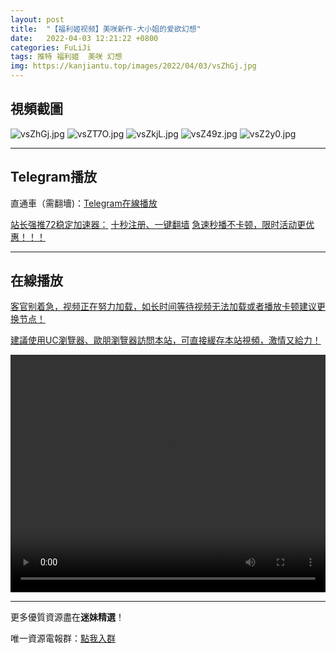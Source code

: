 ```yaml
---
layout: post
title:  "【福利姬视频】美咲新作-大小姐的爱欲幻想"
date:   2022-04-03 12:21:22 +0800
categories: FuLiJi
tags: 推特 福利姬  美咲 幻想
img: https://kanjiantu.top/images/2022/04/03/vsZhGj.jpg
---
```



## 視頻截圖

![vsZhGj.jpg](https://kanjiantu.top/images/2022/04/03/vsZhGj.jpg)
![vsZT7O.jpg](https://kanjiantu.top/images/2022/04/03/vsZT7O.jpg)
![vsZkjL.jpg](https://kanjiantu.top/images/2022/04/03/vsZkjL.jpg)
![vsZ49z.jpg](https://kanjiantu.top/images/2022/04/03/vsZ49z.jpg)
![vsZ2y0.jpg](https://kanjiantu.top/images/2022/04/03/vsZ2y0.jpg)

* * *
## Telegram播放

直通車（需翻墻)：[Telegram在線播放](https://t.me/mimeijingxuan/418)

<u>站长强推72稳定加速器：</u> [十秒注册、一键翻墙](https://www.mimei.blog/skip/vpn.html)
<u>急速秒播不卡顿，限时活动更优惠！！！</u>
* * *
## 在線播放
<u>客官别着急，视频正在努力加载，如长时间等待视频无法加载或者播放卡顿建议更换节点！</u>

<u>建議使用UC瀏覽器、歐朋瀏覽器訪問本站，可直接緩存本站視頻，激情又給力！</u>
<center><video src="https://cdn.publer.io/uploads/videos/62497683db279732fb55cca6/491c5787e997e7767cc3c9c1f5192f97.mp4" width="100%" height="380px" controls="controls"></video></center>


* * *
更多優質資源盡在**迷妹精選**！

唯一資源電報群：[點我入群](https://t.me/mimeijingxuan)


